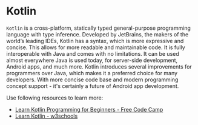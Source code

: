 # Kotlin

`Kotlin` is a cross-platform, statically typed general-purpose programming language with type inference. Developed by JetBrains, the makers of the world’s leading IDEs, Kotlin has a syntax, which is more expressive and concise. This allows for more readable and maintainable code. It is fully interoperable with Java and comes with no limitations. It can be used almost everywhere Java is used today, for server-side development, Android apps, and much more. Kotlin introduces several improvements for programmers over Java, which makes it a preferred choice for many developers. With more concise code base and modern programming concept support - it's certainly a future of Android app development.

Use following resources to learn more:

- [Learn Kotlin Programming for Beginners - Free Code Camp](https://youtu.be/EExSSotojVI?si=4VPW8ZHa2UMX0HH1)
- [Learn Kotlin - w3schools](https://www.w3schools.com/kotlin/)
